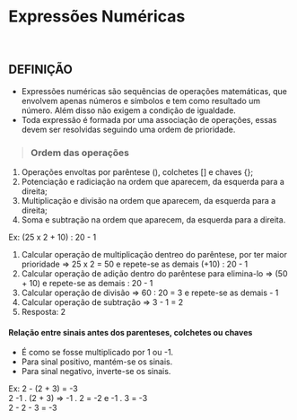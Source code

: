 # Expressões Numéricas

<br>

## DEFINIÇÃO
* Expressões numéricas são sequências de operações matemáticas, que envolvem apenas números e símbolos e tem como resultado um número. Além disso não exigem a condição de igualdade.
* Toda expressão é formada por uma associação de operações, essas devem ser resolvidas seguindo uma ordem de prioridade.

> ### Ordem das operações
1. Operações envoltas por parêntese (), colchetes [] e chaves {};
2. Potenciação e radiciação na ordem que aparecem, da esquerda para a direita;
3. Multiplicação e divisão na ordem que aparecem, da esquerda para a direita;
4. Soma e subtração na ordem que aparecem, da esquerda para a direita.

Ex: (25 x 2 + 10) : 20 - 1
1. Calcular operação de multiplicação dentreo do parêntese, por ter maior prioridade => 25 x 2 = 50 e repete-se as demais (+10) : 20 - 1
2. Calcular operação de adição dentro do parêntese para elimina-lo => (50 + 10) e repete-se as demais : 20 - 1
3. Calcular operação de divisão => 60 : 20 = 3 e repete-se as demais - 1
4. Calcular operação de subtração => 3 - 1 = 2
5. Resposta: 2

#### Relação entre sinais antes dos parenteses, colchetes ou chaves
* É como se fosse multiplicado por 1 ou -1.
* Para sinal positivo, mantém-se os sinais.
* Para sinal negativo, inverte-se os sinais.

Ex: 2 - (2 + 3) = -3  
2 -1 . (2 + 3) => -1 . 2 = -2 e -1 . 3 = -3  
2 - 2 - 3 = -3